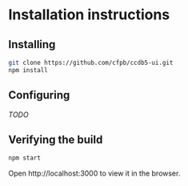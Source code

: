 # Installation instructions

## Installing

```bash
git clone https://github.com/cfpb/ccdb5-ui.git
npm install
```

## Configuring
_TODO_

## Verifying the build

```bash
npm start
```

Open http://localhost:3000 to view it in the browser.